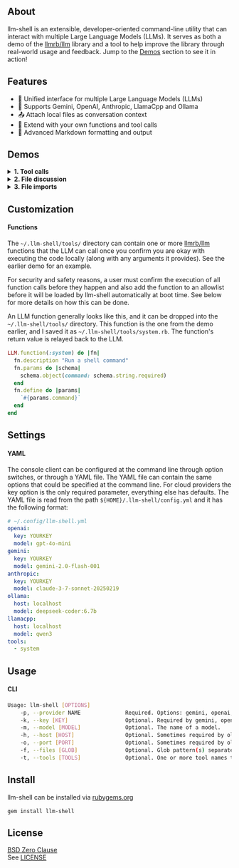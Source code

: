 ## About

llm-shell is an extensible, developer-oriented command-line
utility that can interact with multiple Large Language Models
(LLMs). It serves as both a demo of the [llmrb/llm](https://github.com/llmrb/llm)
library and a tool to help improve the library through real-world
usage and feedback. Jump to the [Demos](#demos) section to see
it in action!

## Features

- 🌟 Unified interface for multiple Large Language Models (LLMs)
- 🤝 Supports Gemini, OpenAI, Anthropic, LlamaCpp and Ollama
- 📤 Attach local files as conversation context
- 🔧 Extend with your own functions and tool calls
- 📝 Advanced Markdown formatting and output

## Demos

<details>
  <summary><b>1. Tool calls</b></summary>
  <img src="share/llm-shell/examples/example2.gif/">
</details>

<details>
  <summary><b>2. File discussion</b></summary>
  <img src="share/llm-shell/examples/example1.gif">
</details>

<details>
<summary><b>3. File imports</b></summary>
  <img src="share/llm-shell/examples/example3.gif">
</details>

## Customization

#### Functions

The `~/.llm-shell/tools/` directory can contain one or more
[llmrb/llm](https://github.com/llmrb/llm) functions that the
LLM can call once you confirm you are okay with executing the
code locally (along with any arguments it provides). See the
earlier demo for an example.

For security and safety reasons, a user must confirm the execution of
all function calls before they happen and also add the function to
an allowlist before it will be loaded by llm-shell automatically
at boot time. See below for more details on how this can be done.

An LLM function generally looks like this, and it can be dropped
into the `~/.llm-shell/tools/` directory. This function is the one
from the demo earlier, and I saved it as `~/.llm-shell/tools/system.rb`.
The function's return value is relayed back to the LLM.


```ruby
LLM.function(:system) do |fn|
  fn.description "Run a shell command"
  fn.params do |schema|
    schema.object(command: schema.string.required)
  end
  fn.define do |params|
    `#{params.command}`
  end
end
```

## Settings

#### YAML

The console client can be configured at the command line through option switches,
or through a YAML file. The YAML file can contain the same options that could be
specified at the command line. For cloud providers the key option is the only
required parameter, everything else has defaults. The YAML file is read from the
path `${HOME}/.llm-shell/config.yml` and it has the following format:

```yaml
# ~/.config/llm-shell.yml
openai:
  key: YOURKEY
  model: gpt-4o-mini
gemini:
  key: YOURKEY
  model: gemini-2.0-flash-001
anthropic:
  key: YOURKEY
  model: claude-3-7-sonnet-20250219
ollama:
  host: localhost
  model: deepseek-coder:6.7b
llamacpp:
  host: localhost
  model: qwen3
tools:
  - system
```

## Usage

#### CLI

```bash
Usage: llm-shell [OPTIONS]
    -p, --provider NAME              Required. Options: gemini, openai, anthropic, or ollama.
    -k, --key [KEY]                  Optional. Required by gemini, openai, and anthropic.
    -m, --model [MODEL]              Optional. The name of a model.
    -h, --host [HOST]                Optional. Sometimes required by ollama.
    -o, --port [PORT]                Optional. Sometimes required by ollama.
    -f, --files [GLOB]               Optional. Glob pattern(s) separated by a comma.
    -t, --tools [TOOLS]              Optional. One or more tool names to load automatically.
```

## Install

llm-shell can be installed via [rubygems.org](https://rubygems.org/gems/llm-shell)

	gem install llm-shell

## License

[BSD Zero Clause](https://choosealicense.com/licenses/0bsd/)
<br>
See [LICENSE](./LICENSE)
